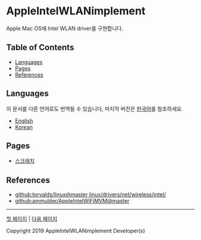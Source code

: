# AppleIntelWLANimplement

Apple Mac OS에 Intel WLAN driver를 구현합니다.

## Table of Contents

- [Languages](#languages)
- [Pages](#pages)
- [References](#references)

## Languages

이 문서를 다른 언어로도 번역될 수 있습니다, 마지막 버전은 [한국어][languages-korean]를 참조하세요.

- [English][languages-english]
- [Korean][languages-korean]

## Pages

- [스크래치][pages-scratches]

## References

- [github:torvalds/linux@master linux/drivers/net/wireless/intel/](https://github.com/torvalds/linux/tree/master/drivers/net/wireless/intel)
- [github:ammulder/AppleIntelWiFiMVM@master](https://github.com/ammulder/AppleIntelWiFiMVM)

----

[첫 페이지][pages-index] | [다음 페이지][pages-scratches]

Copyright 2019 AppleIntelWLANimplement Developer(s)

<!-- Write links below -->

<!--
Languages
-->

[languages-english]: /docs/en
[languages-korean]: /docs/ko

<!--
Pages
-->

[pages-index]: [/docs/ko/README.md]
[pages-scratches]: [/docs/ko/Scratches.md]

<!--
Others
-->
